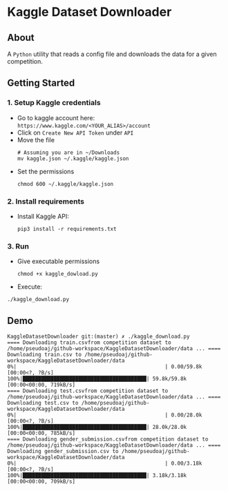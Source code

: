 # Kaggle Dataset Downloader


## About
A `Python` utility that reads a config file and downloads the data for a given competition.


## Getting Started

### 1. Setup Kaggle credentials

* Go to kaggle account here: `https://www.kaggle.com/<YOUR_ALIAS>/account`
* Click on `Create New API Token` under `API`
* Move the file
  ```shell
  # Assuming you are in ~/Downloads
  mv kaggle.json ~/.kaggle/kaggle.json
  ```
* Set the permissions
  ```shell
  chmod 600 ~/.kaggle/kaggle.json
  ```

### 2. Install requirements

* Install Kaggle API:
  ```shell
  pip3 install -r requirements.txt
  ```

### 3. Run

* Give executable permissions
  ```shell
  chmod +x kaggle_dowload.py
  ```
* Execute:
```shell
./kaggle_download.py
```

## Demo

```shell
KaggleDatasetDownloader git:(master) ✗ ./kaggle_download.py
==== Downloading train.csvfrom competition dataset to /home/pseudoaj/github-workspace/KaggleDatasetDownloader/data ... ====
Downloading train.csv to /home/pseudoaj/github-workspace/KaggleDatasetDownloader/data
0%|                                                | 0.00/59.8k [00:00<?, ?B/s]
100%|████████████████████████████████████████| 59.8k/59.8k [00:00<00:00, 719kB/s]
==== Downloading test.csvfrom competition dataset to /home/pseudoaj/github-workspace/KaggleDatasetDownloader/data ... ====
Downloading test.csv to /home/pseudoaj/github-workspace/KaggleDatasetDownloader/data
0%|                                                | 0.00/28.0k [00:00<?, ?B/s]
100%|████████████████████████████████████████| 28.0k/28.0k [00:00<00:00, 785kB/s]
==== Downloading gender_submission.csvfrom competition dataset to /home/pseudoaj/github-workspace/KaggleDatasetDownloader/data ... ====
Downloading gender_submission.csv to /home/pseudoaj/github-workspace/KaggleDatasetDownloader/data
0%|                                                | 0.00/3.18k [00:00<?, ?B/s]
100%|████████████████████████████████████████| 3.18k/3.18k [00:00<00:00, 709kB/s]
```

